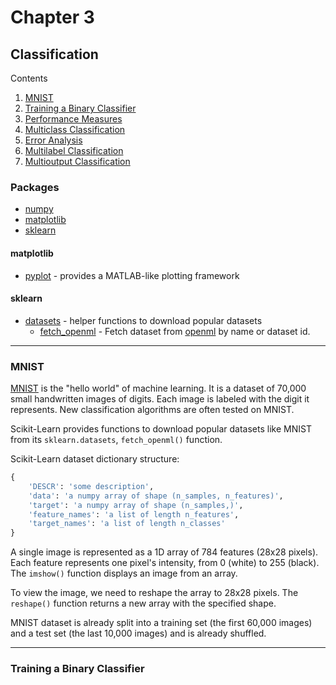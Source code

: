 # Chapter 3
## Classification

Contents
1. [MNIST](#mnist)
2. [Training a Binary Classifier](#training-a-binary-classifier)
3. [Performance Measures](#performance-measures)
4. [Multiclass Classification](#multiclass-classification)
5. [Error Analysis](#error-analysis)
6. [Multilabel Classification](#multilabel-classification)
7. [Multioutput Classification](#multioutput-classification)

### Packages
- [numpy](http://www.numpy.org/)
- [matplotlib](https://matplotlib.org/)
- [sklearn](http://scikit-learn.org/stable/)

#### matplotlib
- [pyplot](https://matplotlib.org/api/pyplot_api.html) - provides a MATLAB-like plotting framework

#### sklearn
- [datasets](http://scikit-learn.org/stable/datasets/index.html) - helper functions to download popular datasets
  - [fetch_openml](http://scikit-learn.org/stable/modules/generated/sklearn.datasets.fetch_openml.html) - Fetch dataset from [openml](https://www.openml.org/) by name or dataset id.

---
### MNIST
[MNIST](https://en.wikipedia.org/wiki/MNIST_database) is the "hello world" of machine learning. It is a dataset of 70,000 small handwritten images of digits. Each image is labeled with the digit it represents. New classification algorithms are often tested on MNIST.

Scikit-Learn provides functions to download popular datasets like MNIST from its `sklearn.datasets`, `fetch_openml()` function.

Scikit-Learn dataset dictionary structure:
```python
{
    'DESCR': 'some description',
    'data': 'a numpy array of shape (n_samples, n_features)',
    'target': 'a numpy array of shape (n_samples,)',
    'feature_names': 'a list of length n_features',
    'target_names': 'a list of length n_classes'
}
```

A single image is represented as a 1D array of 784 features (28x28 pixels). Each feature represents one pixel's intensity, from 0 (white) to 255 (black). The `imshow()` function displays an image from an array.

To view the image, we need to reshape the array to 28x28 pixels. The `reshape()` function returns a new array with the specified shape.

MNIST dataset is already split into a training set (the first 60,000 images) and a test set (the last 10,000 images) and is already shuffled.

---
### Training a Binary Classifier